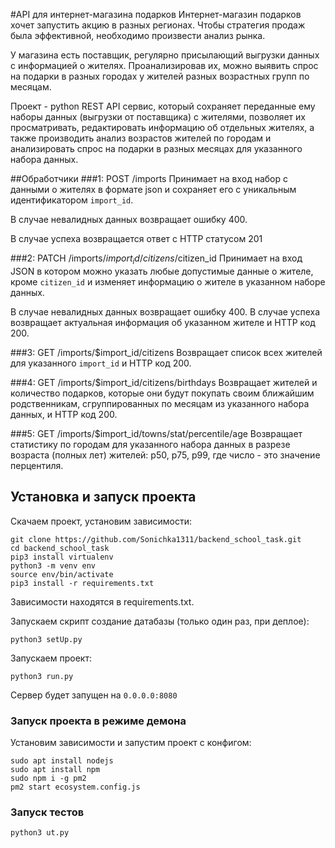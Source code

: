 #API для интернет-магазина подарков
Интернет-магазин подарков хочет запустить акцию в разных регионах. 
Чтобы стратегия продаж была эффективной, необходимо произвести 
анализ рынка.

У магазина есть поставщик, регулярно присылающий выгрузки 
данных с информацией о жителях. Проанализировав их, 
можно выявить спрос на подарки в разных городах у 
жителей разных возрастных групп по месяцам.

Проект - python REST API сервис, который сохраняет переданные 
ему наборы данных (выгрузки от поставщика) c жителями, 
позволяет их просматривать, редактировать информацию об 
отдельных жителях, а также производить анализ возрастов жителей 
по городам и анализировать спрос на подарки в разных 
месяцах для указанного набора данных.

##Обработчики
###1: POST /imports
Принимает на вход набор с данными о жителях в формате json 
и сохраняет его с уникальным идентификатором `import_id`.

В случае невалидных данных возвращает ошибку 400.

В случае успеха возвращается ответ с HTTP статусом 201 

###2: PATCH /imports/$import_id/citizens/$citizen_id
Принимает на вход JSON в котором можно указать любые допустимые 
данные о жителе, кроме `citizen_id` и изменяет информацию о 
жителе в указанном наборе данных. 

В случае невалидных данных возвращает ошибку 400.
В случае успеха возвращает актуальная информация об указанном 
жителе и HTTP код 200.

###3: GET /imports/$import_id/citizens
Возвращает список всех жителей для указанного `import_id` и HTTP код 200.

###4: GET /imports/$import_id/citizens/birthdays
Возвращает жителей и количество подарков, которые они будут 
покупать своим ближайшим родственникам, 
сгруппированных по месяцам из указанного набора данных, и HTTP код 200.

###5: GET /imports/$import_id/towns/stat/percentile/age
Возвращает статистику по городам для указанного набора 
данных в разрезе возраста (полных лет) жителей: 
p50, p75, p99, где число - это значение перцентиля.

## Установка и запуск проекта
Скачаем проект, установим зависимости:
```
git clone https://github.com/Sonichka1311/backend_school_task.git
cd backend_school_task
pip3 install virtualenv
python3 -m venv env
source env/bin/activate
pip3 install -r requirements.txt
```

Зависимости находятся в requirements.txt.

Запускаем скрипт создание датабазы (только один раз, при деплое):
```
python3 setUp.py
```
Запускаем проект:
```
python3 run.py
```

Сервер будет запущен на ```0.0.0.0:8080```

### Запуск проекта в режиме демона
Установим зависимости и запустим проект с конфигом:
```
sudo apt install nodejs
sudo apt install npm
sudo npm i -g pm2
pm2 start ecosystem.config.js
```

### Запуск тестов
```
python3 ut.py
```
